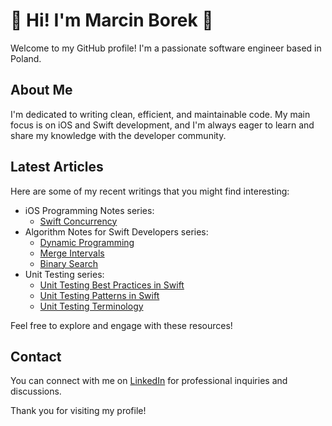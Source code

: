 # 👋 Hi! I'm Marcin Borek 👋 

Welcome to my GitHub profile! I'm a passionate software engineer based in Poland.

## About Me

I'm dedicated to writing clean, efficient, and maintainable code. My main focus is on iOS and Swift development, and I'm always eager to learn and share my knowledge with the developer community.

## Latest Articles

Here are some of my recent writings that you might find interesting:
- iOS Programming Notes series:
  - [Swift Concurrency](https://github.com/marcin-bo/iOS-Programming-Notes/blob/main/Swift%20Concurrency/Swift%20Concurrency.md)
- Algorithm Notes for Swift Developers series:
  - [Dynamic Programming](https://github.com/marcin-bo/Algorithm-Notes-For-Swift-Developers/blob/main/Dynamic%20Programming/Dynamic%20programming.md)
  - [Merge Intervals](https://github.com/marcin-bo/Algorithm-Notes-For-Swift-Developers/blob/main/Merge%20Intervals/Merge%20Intervals.md)
  - [Binary Search](https://github.com/marcin-bo/Algorithm-Notes-For-Swift-Developers/blob/main/Binary%20Search/Binary%20Search.md)
- Unit Testing series:
  - [Unit Testing Best Practices in Swift](https://github.com/marcin-bo/Unit-Testing-In-Swift/blob/main/Unit%20Testing%20Best%20Practices%20in%20Swift.md)
  - [Unit Testing Patterns in Swift](https://github.com/marcin-bo/Unit-Testing-In-Swift/blob/main/Unit%20Testing%20Patterns%20in%20Swift.md)
  - [Unit Testing Terminology](https://github.com/marcin-bo/Unit-Testing-In-Swift/blob/main/Unit%20Testing%20Terminology.md)

Feel free to explore and engage with these resources!

## Contact

You can connect with me on [LinkedIn](https://www.linkedin.com/in/marcinborek/) for professional inquiries and discussions.

Thank you for visiting my profile!
